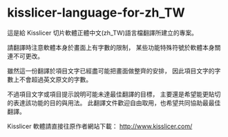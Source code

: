 # kisslicer-language-for-zh_TW
這是給 Kisslicer 切片軟體正體中文(zh_TW)語言檔翻譯所建立的專案。

請翻譯時注意軟體本身於畫面上有字數的限制，
某些功能特殊符號於軟體本身關連不可更改。

雖然這一份翻譯於項目文字已經盡可能把畫面做整齊的安排，
因此項目文字的字數上不會超過英文原文的字數。

不過項目文字或項目提示說明可能未達最佳翻譯的目標，
主要還是希望能更貼切的表達該功能的目的與用法。
此翻譯文件歡迎自由取用，也希望共同協助最最佳翻譯。

Kisslicer 軟體請直接往原作者網站下載： http://www.kisslicer.com/

